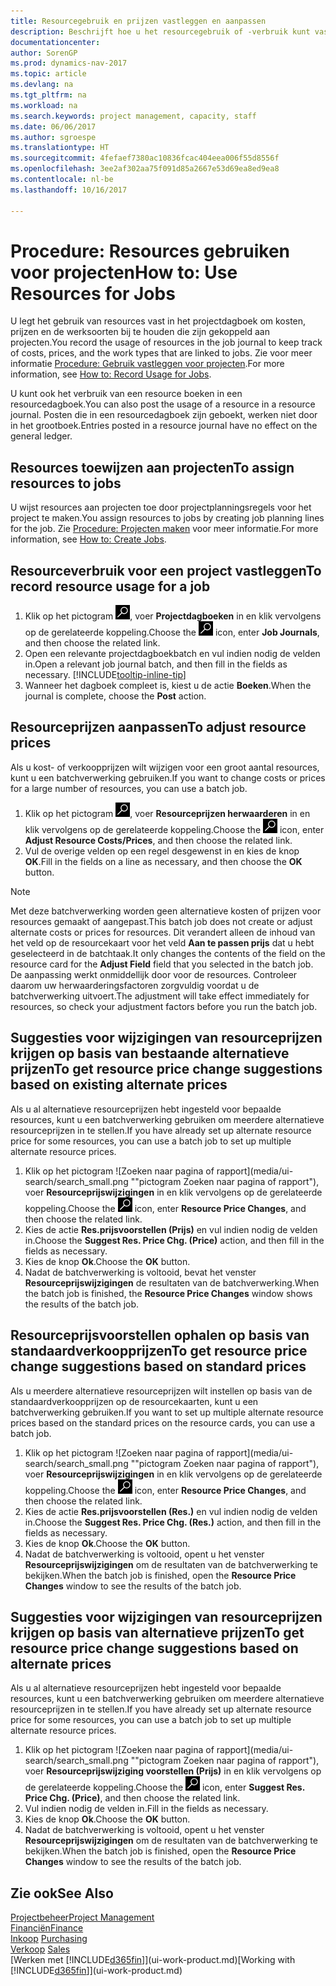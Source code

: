 ```yaml
---
title: Resourcegebruik en prijzen vastleggen en aanpassen
description: Beschrijft hoe u het resourcegebruik of -verbruik kunt vastleggen dat is gekoppeld aan een project, om kosten, prijzen en werksoorten bij te houden en te beheren.
documentationcenter: 
author: SorenGP
ms.prod: dynamics-nav-2017
ms.topic: article
ms.devlang: na
ms.tgt_pltfrm: na
ms.workload: na
ms.search.keywords: project management, capacity, staff
ms.date: 06/06/2017
ms.author: sgroespe
ms.translationtype: HT
ms.sourcegitcommit: 4fefaef7380ac10836fcac404eea006f55d8556f
ms.openlocfilehash: 3ee2af302aa75f091d85a2667e53d69ea8ed9ea8
ms.contentlocale: nl-be
ms.lasthandoff: 10/16/2017

---
```

# <a name="how-to-use-resources-for-jobs"></a><span data-ttu-id="16599-103">Procedure: Resources gebruiken voor projecten</span><span class="sxs-lookup"><span data-stu-id="16599-103">How to: Use Resources for Jobs</span></span>
<span data-ttu-id="16599-104">U legt het gebruik van resources vast in het projectdagboek om kosten, prijzen en de werksoorten bij te houden die zijn gekoppeld aan projecten.</span><span class="sxs-lookup"><span data-stu-id="16599-104">You record the usage of resources in the job journal to keep track of costs, prices, and the work types that are linked to jobs.</span></span> <span data-ttu-id="16599-105">Zie voor meer informatie [Procedure: Gebruik vastleggen voor projecten](projects-how-record-job-usage.md).</span><span class="sxs-lookup"><span data-stu-id="16599-105">For more information, see [How to: Record Usage for Jobs](projects-how-record-job-usage.md).</span></span>

<span data-ttu-id="16599-106">U kunt ook het verbruik van een resource boeken in een resourcedagboek.</span><span class="sxs-lookup"><span data-stu-id="16599-106">You can also post the usage of a resource in a resource journal.</span></span> <span data-ttu-id="16599-107">Posten die in een resourcedagboek zijn geboekt, werken niet door in het grootboek.</span><span class="sxs-lookup"><span data-stu-id="16599-107">Entries posted in a resource journal have no effect on the general ledger.</span></span>

## <a name="to-assign-resources-to-jobs"></a><span data-ttu-id="16599-108">Resources toewijzen aan projecten</span><span class="sxs-lookup"><span data-stu-id="16599-108">To assign resources to jobs</span></span>
<span data-ttu-id="16599-109">U wijst resources aan projecten toe door projectplanningsregels voor het project te maken.</span><span class="sxs-lookup"><span data-stu-id="16599-109">You assign resources to jobs by creating job planning lines for the job.</span></span> <span data-ttu-id="16599-110">Zie [Procedure: Projecten maken](projects-how-create-jobs.md) voor meer informatie.</span><span class="sxs-lookup"><span data-stu-id="16599-110">For more information, see [How to: Create Jobs](projects-how-create-jobs.md).</span></span>

## <a name="to-record-resource-usage-for-a-job"></a><span data-ttu-id="16599-111">Resourceverbruik voor een project vastleggen</span><span class="sxs-lookup"><span data-stu-id="16599-111">To record resource usage for a job</span></span>
1. <span data-ttu-id="16599-112">Klik op het pictogram ![Zoeken naar pagina of rapport](media/ui-search/search_small.png "pictogram Zoeken naar pagina of rapport"), voer **Projectdagboeken** in en klik vervolgens op de gerelateerde koppeling.</span><span class="sxs-lookup"><span data-stu-id="16599-112">Choose the ![Search for Page or Report](media/ui-search/search_small.png "Search for Page or Report icon") icon, enter **Job Journals**, and then choose the related link.</span></span>
2. <span data-ttu-id="16599-113">Open een relevante projectdagboekbatch en vul indien nodig de velden in.</span><span class="sxs-lookup"><span data-stu-id="16599-113">Open a relevant job journal batch, and then fill in the fields as necessary.</span></span> [!INCLUDE[tooltip-inline-tip](includes/tooltip-inline-tip_md.md)]
3. <span data-ttu-id="16599-114">Wanneer het dagboek compleet is, kiest u de actie **Boeken**.</span><span class="sxs-lookup"><span data-stu-id="16599-114">When the journal is complete, choose the **Post** action.</span></span>

## <a name="to-adjust-resource-prices"></a><span data-ttu-id="16599-115">Resourceprijzen aanpassen</span><span class="sxs-lookup"><span data-stu-id="16599-115">To adjust resource prices</span></span>
<span data-ttu-id="16599-116">Als u kost- of verkoopprijzen wilt wijzigen voor een groot aantal resources, kunt u een batchverwerking gebruiken.</span><span class="sxs-lookup"><span data-stu-id="16599-116">If you want to change costs or prices for a large number of resources, you can use a batch job.</span></span>  

1. <span data-ttu-id="16599-117">Klik op het pictogram ![Zoeken naar pagina of rapport](media/ui-search/search_small.png "pictogram Zoeken naar pagina of rapport"), voer **Resourceprijzen herwaarderen** in en klik vervolgens op de gerelateerde koppeling.</span><span class="sxs-lookup"><span data-stu-id="16599-117">Choose the ![Search for Page or Report](media/ui-search/search_small.png "Search for Page or Report icon") icon, enter **Adjust Resource Costs/Prices**, and then choose the related link.</span></span>
2. <span data-ttu-id="16599-118">Vul de overige velden op een regel desgewenst in en kies de knop **OK**.</span><span class="sxs-lookup"><span data-stu-id="16599-118">Fill in the fields on a line as necessary, and then choose the **OK** button.</span></span>

> [!NOTE]  
>   <span data-ttu-id="16599-119">Met deze batchverwerking worden geen alternatieve kosten of prijzen voor resources gemaakt of aangepast.</span><span class="sxs-lookup"><span data-stu-id="16599-119">This batch job does not create or adjust alternate costs or prices for resources.</span></span> <span data-ttu-id="16599-120">Dit verandert alleen de inhoud van het veld op de resourcekaart voor het veld **Aan te passen prijs** dat u hebt geselecteerd in de batchtaak.</span><span class="sxs-lookup"><span data-stu-id="16599-120">It only changes the contents of the field on the resource card for the **Adjust Field** field that you selected in the batch job.</span></span> <span data-ttu-id="16599-121">De aanpassing werkt onmiddellijk door voor de resources. Controleer daarom uw herwaarderingsfactoren zorgvuldig voordat u de batchverwerking uitvoert.</span><span class="sxs-lookup"><span data-stu-id="16599-121">The adjustment will take effect immediately for resources, so check your adjustment factors before you run the batch job.</span></span>

## <a name="to-get-resource-price-change-suggestions-based-on-existing-alternate-prices"></a><span data-ttu-id="16599-122">Suggesties voor wijzigingen van resourceprijzen krijgen op basis van bestaande alternatieve prijzen</span><span class="sxs-lookup"><span data-stu-id="16599-122">To get resource price change suggestions based on existing alternate prices</span></span>
<span data-ttu-id="16599-123">Als u al alternatieve resourceprijzen hebt ingesteld voor bepaalde resources, kunt u een batchverwerking gebruiken om meerdere alternatieve resourceprijzen in te stellen.</span><span class="sxs-lookup"><span data-stu-id="16599-123">If you have already set up alternate resource price for some resources, you can use a batch job to set up multiple alternate resource prices.</span></span>

1. <span data-ttu-id="16599-124">Klik op het pictogram ![Zoeken naar pagina of rapport](media/ui-search/search_small.png ""pictogram Zoeken naar pagina of rapport"), voer **Resourceprijswijzigingen** in en klik vervolgens op de gerelateerde koppeling.</span><span class="sxs-lookup"><span data-stu-id="16599-124">Choose the ![Search for Page or Report](media/ui-search/search_small.png "Search for Page or Report icon") icon, enter **Resource Price Changes**, and then choose the related link.</span></span>
2. <span data-ttu-id="16599-125">Kies de actie **Res.prijsvoorstellen (Prijs)** en vul indien nodig de velden in.</span><span class="sxs-lookup"><span data-stu-id="16599-125">Choose the **Suggest Res. Price Chg. (Price)** action, and then fill in the fields as necessary.</span></span>
3. <span data-ttu-id="16599-126">Kies de knop **Ok**.</span><span class="sxs-lookup"><span data-stu-id="16599-126">Choose the **OK** button.</span></span>  
4. <span data-ttu-id="16599-127">Nadat de batchverwerking is voltooid, bevat het venster **Resourceprijswijzigingen** de resultaten van de batchverwerking.</span><span class="sxs-lookup"><span data-stu-id="16599-127">When the batch job is finished, the **Resource Price Changes** window shows the results of the batch job.</span></span>

## <a name="to-get-resource-price-change-suggestions-based-on-standard-prices"></a><span data-ttu-id="16599-128">Resourceprijsvoorstellen ophalen op basis van standaardverkoopprijzen</span><span class="sxs-lookup"><span data-stu-id="16599-128">To get resource price change suggestions based on standard prices</span></span>
<span data-ttu-id="16599-129">Als u meerdere alternatieve resourceprijzen wilt instellen op basis van de standaardverkoopprijzen op de resourcekaarten, kunt u een batchverwerking gebruiken.</span><span class="sxs-lookup"><span data-stu-id="16599-129">If you want to set up multiple alternate resource prices based on the standard prices on the resource cards, you can use a batch job.</span></span>  

1. <span data-ttu-id="16599-130">Klik op het pictogram ![Zoeken naar pagina of rapport](media/ui-search/search_small.png ""pictogram Zoeken naar pagina of rapport"), voer **Resourceprijswijzigingen** in en klik vervolgens op de gerelateerde koppeling.</span><span class="sxs-lookup"><span data-stu-id="16599-130">Choose the ![Search for Page or Report](media/ui-search/search_small.png "Search for Page or Report icon") icon, enter **Resource Price Changes**, and then choose the related link.</span></span>
2. <span data-ttu-id="16599-131">Kies de actie **Res.prijsvoorstellen (Res.)** en vul indien nodig de velden in.</span><span class="sxs-lookup"><span data-stu-id="16599-131">Choose the **Suggest Res. Price Chg. (Res.)** action, and then fill in the fields as necessary.</span></span>  
3. <span data-ttu-id="16599-132">Kies de knop **Ok**.</span><span class="sxs-lookup"><span data-stu-id="16599-132">Choose the **OK** button.</span></span>  
4. <span data-ttu-id="16599-133">Nadat de batchverwerking is voltooid, opent u het venster **Resourceprijswijzigingen** om de resultaten van de batchverwerking te bekijken.</span><span class="sxs-lookup"><span data-stu-id="16599-133">When the batch job is finished, open the **Resource Price Changes** window to see the results of the batch job.</span></span>

## <a name="to-get-resource-price-change-suggestions-based-on-alternate-prices"></a><span data-ttu-id="16599-134">Suggesties voor wijzigingen van resourceprijzen krijgen op basis van alternatieve prijzen</span><span class="sxs-lookup"><span data-stu-id="16599-134">To get resource price change suggestions based on alternate prices</span></span>
<span data-ttu-id="16599-135">Als u al alternatieve resourceprijzen hebt ingesteld voor bepaalde resources, kunt u een batchverwerking gebruiken om meerdere alternatieve resourceprijzen in te stellen.</span><span class="sxs-lookup"><span data-stu-id="16599-135">If you have already set up alternate resource price for some resources, you can use a batch job to set up multiple alternate resource prices.</span></span>

1. <span data-ttu-id="16599-136">Klik op het pictogram ![Zoeken naar pagina of rapport](media/ui-search/search_small.png ""pictogram Zoeken naar pagina of rapport"), voer **Resourceprijswijziging voorstellen (Prijs)** in en klik vervolgens op de gerelateerde koppeling.</span><span class="sxs-lookup"><span data-stu-id="16599-136">Choose the ![Search for Page or Report](media/ui-search/search_small.png "Search for Page or Report icon") icon, enter **Suggest Res. Price Chg. (Price)**, and then choose the related link.</span></span>  
2. <span data-ttu-id="16599-137">Vul indien nodig de velden in.</span><span class="sxs-lookup"><span data-stu-id="16599-137">Fill in the fields as necessary.</span></span>
3. <span data-ttu-id="16599-138">Kies de knop **Ok**.</span><span class="sxs-lookup"><span data-stu-id="16599-138">Choose the **OK** button.</span></span>  
4. <span data-ttu-id="16599-139">Nadat de batchverwerking is voltooid, opent u het venster **Resourceprijswijzigingen** om de resultaten van de batchverwerking te bekijken.</span><span class="sxs-lookup"><span data-stu-id="16599-139">When the batch job is finished, open the **Resource Price Changes** window to see the results of the batch job.</span></span>

## <a name="see-also"></a><span data-ttu-id="16599-140">Zie ook</span><span class="sxs-lookup"><span data-stu-id="16599-140">See Also</span></span>
[<span data-ttu-id="16599-141">Projectbeheer</span><span class="sxs-lookup"><span data-stu-id="16599-141">Project Management</span></span>](projects-manage-projects.md)  
[<span data-ttu-id="16599-142">Financiën</span><span class="sxs-lookup"><span data-stu-id="16599-142">Finance</span></span>](finance.md)  
<span data-ttu-id="16599-143">[Inkoop](purchasing-manage-purchasing.md)       </span><span class="sxs-lookup"><span data-stu-id="16599-143">[Purchasing](purchasing-manage-purchasing.md)       </span></span>  
<span data-ttu-id="16599-144">[Verkoop](sales-manage-sales.md)   </span><span class="sxs-lookup"><span data-stu-id="16599-144">[Sales](sales-manage-sales.md)   </span></span>  
<span data-ttu-id="16599-145">[Werken met [!INCLUDE[d365fin](includes/d365fin_md.md)]](ui-work-product.md)</span><span class="sxs-lookup"><span data-stu-id="16599-145">[Working with [!INCLUDE[d365fin](includes/d365fin_md.md)]](ui-work-product.md)</span></span>  

